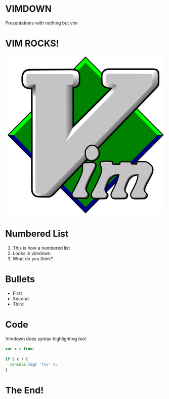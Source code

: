 # VIMDOWN

Presentations with nothing but vim


# VIM ROCKS!

![](img/vim.png)


# Numbered List

1. This is how a numbered list
2. Looks in vimdown
3. What do you think?


# Bullets

- First
- Second
- Third


# Code

Vimdown does syntax highlighting too!

```javascript
var x = true;

if ( x ) {
  console.log( 'foo' );
}
```


# The End!
